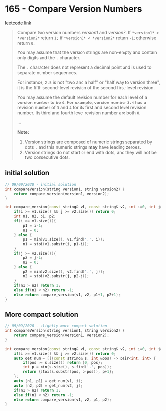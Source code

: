 # 165 - Compare Version Numbers

[leetcode link](https://leetcode.com/problems/compare-version-numbers/)

> Compare two version numbers *version1* and *version2*.
>  If `*version1* > *version2*` return `1;` if `*version1* < *version2*` return `-1;`otherwise return `0`.
>
> You may assume that the version strings are non-empty and contain only digits and the `.` character.
>
> The `.` character does not represent a decimal point and is used to separate number sequences.
>
> For instance, `2.5` is not "two and a half" or "half way  to version three", it is the fifth second-level revision of the second  first-level revision.
>
> You may assume the default revision number for each level of a version number to be `0`. For example, version number `3.4` has a revision number of `3` and `4` for its first and second level revision number. Its third and fourth level revision number are both `0`.
>
> ... <examples>
>
> **Note:**
>
> 1. Version strings are composed of numeric strings separated by dots `.` and this numeric strings **may** have leading zeroes. 
> 2. Version strings do not start or end with dots, and they will not be two consecutive dots.

## initial solution

```cpp
// 09/09/2020 - initial solution
int compareVersion(string version1, string version2) {
    return compare_version(version1, version2);   
}

int compare_version(const string& v1, const string& v2, int i=0, int j=0){
    if(i >= v1.size() && j >= v2.size()) return 0;
    int n1, n2, p1, p2;
    if(i >= v1.size()){
        p1 = i-1;
        n1 = 0;
    } else {
        p1 = min(v1.size(), v1.find('.', i));
        n1 = stoi(v1.substr(i, p1-i));
    }
    if(j >= v2.size()){
        p2 = j-1;
        n2 = 0;
    } else {
        p2 = min(v2.size(), v2.find('.', j));
        n2 = stoi(v2.substr(j, p2-j));
    }
    if(n1 > n2) return 1;
    else if(n1 < n2) return -1;
    else return compare_version(v1, v2, p1+1, p2+1);
}
```
## More compact solution

```cpp
// 09/09/2020 - slightly more compact solution
int compareVersion(string version1, string version2) {
    return compare_version(version1, version2);   
}

int compare_version(const string& v1, const string& v2, int i=0, int j=0){
    if(i >= v1.size() && j >= v2.size()) return 0;
    auto get_num = [](const string& s, int &pos) -> pair<int, int> {
        if(pos >= s.size()) return {0, pos};
        int p = min(s.size(), s.find('.', pos));
        return {stoi(s.substr(pos, p-pos)), p+1};
    };
    auto [n1, p1] = get_num(v1, i);
    auto [n2, p2] = get_num(v2, j);
    if(n1 > n2) return 1;
    else if(n1 < n2) return -1;
    else return compare_version(v1, v2, p1, p2);
} 
```